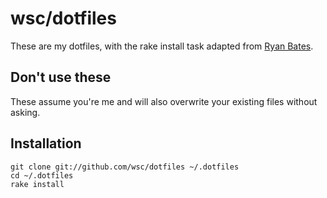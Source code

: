 # wsc/dotfiles

These are my dotfiles, with the rake install task adapted from [Ryan Bates](http://github.com/rbates/dotfiles).

## Don't use these

These assume you're me and will also overwrite your existing files without asking.

## Installation

    git clone git://github.com/wsc/dotfiles ~/.dotfiles
    cd ~/.dotfiles
    rake install